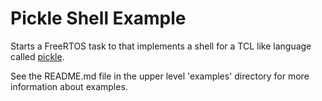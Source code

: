 # Pickle Shell Example

Starts a FreeRTOS task to that implements a shell for a TCL like language
called [pickle](https://github.com/howerj/pickle).

See the README.md file in the upper level 'examples' directory for more information about examples.
